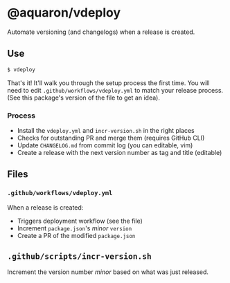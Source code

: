 # @aquaron/vdeploy

Automate versioning (and changelogs) when a release is created.

## Use
```sh
$ vdeploy
```
That's it! It'll walk you through the setup process the first time.
You will need to edit `.github/workflows/vdeploy.yml` to match your release process.
(See this package's version of the file to get an idea).

### Process
- Install the `vdeploy.yml` and `incr-version.sh` in the right places
- Checks for outstanding PR and merge them (requires GitHub CLI)
- Update `CHANGELOG.md` from commit log (you can editable, vim)
- Create a release  with the next version number as tag and title (editable)


## Files

### `.github/workflows/vdeploy.yml`

When a release is created:
- Triggers deployment workflow (see the file)
- Increment `package.json`'s _minor_ `version`
- Create a PR of the modified `package.json`

## `.github/scripts/incr-version.sh`

Increment the version number _minor_ based on what was just released.
